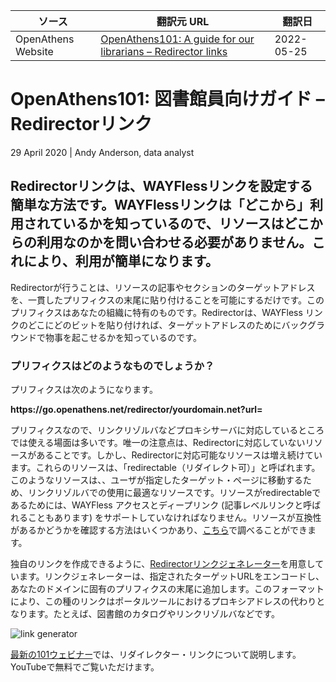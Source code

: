 | ソース | 翻訳元 URL | 翻訳日 |
| ---- | ---- | ---- |
| OpenAthens Website | [OpenAthens101: A guide for our librarians – Redirector links](https://www.openathens.net/advice/openathens101-redirector-links/) | 2022-05-25 |

# OpenAthens101: 図書館員向けガイド – Redirectorリンク
29 April 2020 | Andy Anderson, data analyst

## Redirectorリンクは、WAYFlessリンクを設定する簡単な方法です。WAYFlessリンクは「どこから」利用されているかを知っているので、リソースはどこからの利用なのかを問い合わせる必要がありません。これにより、利用が簡単になります。
Redirectorが行うことは、リソースの記事やセクションのターゲットアドレスを、一貫したプリフィクスの末尾に貼り付けることを可能にするだけです。このプリフィクスはあなたの組織に特有のものです。Redirectorは、WAYFless リンクのどこにどのビットを貼り付ければ、ターゲットアドレスのためにバックグラウンドで物事を起こせるかを知っているのです。

### プリフィクスはどのようなものでしょうか？
プリフィクスは次のようになります。

**https\://go.openathens.net/redirector/yourdomain.net?url=**

プリフィクスなので、リンクリゾルバなどプロキシサーバに対応しているところでは使える場面は多いです。唯一の注意点は、Redirectorに対応していないリソースがあることです。しかし、Redirectorに対応可能なリソースは増え続けています。これらのリソースは、「redirectable（リダイレクト可）」と呼ばれます。このようなリソースは、、ユーザが指定したターゲット・ページに移動するため、リンクリゾルバでの使用に最適なリソースです。リソースがredirectableであるためには、WAYFless アクセスとディープリンク (記事レベルリンクと呼ばれることもあります) をサポートしていなければなりません。リソースが互換性があるかどうかを確認する方法はいくつかあり、[こちら](https://docs.openathens.net/display/public/MD/About+the+redirector)で調べることができます。

独自のリンクを作成できるように、[Redirectorリンクジェネレーター](https://docs.openathens.net/display/public/MD/Redirector+link+generator)を用意しています。リンクジェネレーターは、指定されたターゲットURLをエンコードし、あなたのドメインに固有のプリフィクスの末尾に追加します。このフォーマットにより、この種のリンクはポータルツールにおけるプロキシアドレスの代わりとなります。たとえば、図書館のカタログやリンクリゾルバなどです。

![link generator](https://www.openathens.net/app/uploads/2020/04/Link.Generator.png)

[最新の101ウェビナー](https://youtu.be/k3rd8bpW1K0)では、リダイレクター・リンクについて説明します。YouTubeで無料でご覧いただけます。